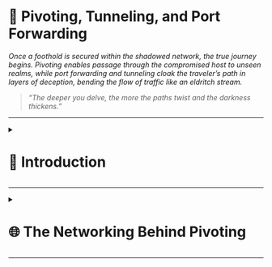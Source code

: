 # 🔄 Pivoting, Tunneling, and Port Forwarding  
*Once a foothold is secured within the shadowed network, the true journey begins. Pivoting enables passage through the compromised host to unseen realms, while port forwarding and tunneling cloak the traveler’s path in layers of deception, bending the flow of traffic like an eldritch stream.*

> *“The deeper you delve, the more the paths twist and the darkness thickens.”*

---

<details>
<summary><h1>📢 Introduction</h1></summary>

**Understanding Pivoting in Network Assessments**

During security assessments—such as red team engagements, penetration tests, or Active Directory assessments—a common scenario arises: you possess the necessary credentials (passwords, SSH keys, hashes, tokens) to access a new target, but that host is not directly reachable from your attack machine.

In these situations, you must use a pivot host—a previously compromised system—to route your traffic and reach the next target.

Upon first accessing a host, it is critical to perform immediate reconnaissance. Key checks include:

* **Privilege Level**: What user permissions do you have?
* **Network Connections**: What other systems is this host communicating with?
* **VPN & Remote Access Software**: Is the host acting as a gateway to other networks?

If a host has multiple network adapters, it is a prime candidate for pivoting to different network segments.

<details>
<summary><h2>Pivoting</h2></summary>

Pivoting is the technique of **using a compromised host to gain access to otherwise unreachable networks**, allowing you to discover and engage with new targets on different network segments.

**Common Terminology for a Pivot Host**

A host used for this purpose is often referred to by several names:

* **Pivot Host**
* **Jump Host**
* **Proxy**
* **Foothold**
* **Beach Head System**

Pivoting's primary use is to defeat segmentation (both physically and virtually) to access an isolated network.

**Practical example**

*During one tricky engagement, the target had their network physically and logically separated. This separation made it difficult for us to move around and complete our objectives. We had to search the network and compromise a host that turned out to be the engineering workstation used to maintain and monitor equipment in the operational environment, submit reports, and perform other administrative duties in the enterprise environment. That host turned out to be dual-homed (having more than one physical NIC connected to different networks). Without it having access to both enterprise and operational networks, we would not have been able to pivot as we needed to complete our assessment.*

</details>

<details>
<summary><h2>Tunneling</h2></summary>

Tunneling is a technique used to **encapsulate network traffic within another protocol**. This creates a "tunnel" through a compromised host, allowing you to covertly route traffic and bypass network security controls.

**Common Terminology for Tunneling**

This technique is often described using several related terms:

* **Tunneling**
* **Protocol Tunneling**
* **Traffic Encapsulation**
* **Proxying (in certain contexts)**

Tunneling's primary use is to enable stealthy pivoting. It defeats network segmentation and monitoring by disguising malicious traffic as legitimate, allowed protocol communications (such as HTTP, DNS, or ICMP), making it difficult for defenders to detect.

**Practical example**

*One way we used Tunneling was to craft our traffic to hide in HTTP and HTTPS. This is a common way we maintained Command and Control (C2) of the hosts we had compromised within a network. We masked our instructions inside GET and POST requests that appeared as normal traffic and, to the untrained eye, would look like a web request or response to any old website. If the packet were formed properly, it would be forwarded to our Control server. If it were not, it would be redirected to another website, potentially throwing off the defender checking it out.*

</details>

<details>
<summary><h2>Lateral Movement</h2></summary>

Lateral Movement is the technique adversaries use to **progressively explore, access, and control additional hosts, applications, and services within a network environment after gaining an initial foothold**.

Common Terminology for Lateral Movement
This phase of an attack is often described using several related terms:

* **Lateral Movement**
* **Horizontal Movement**
* **East-West Movement**

The primary purpose of Lateral Movement is to expand access within a network segment. It is used to find specific targets, access critical domain resources, and escalate privileges across multiple systems to achieve the final objective.

**Practical Example**

*During an assessment, we gained initial access to the target environment and were able to gain control of the local administrator account. We performed a network scan and found three more Windows hosts in the network. We attempted to use the same local administrator credentials, and one of those devices shared the same administrator account. We used the credentials to move laterally to that other device, enabling us to compromise the domain further.*

</details>

</details>

---

<details>
<summary><h1>🌐 The Networking Behind Pivoting</h1></summary>

Being able to grasp the concept of pivoting well enough to succeed at it on an engagement requires a solid fundamental understanding of some key networking concepts. This section will be a quick refresher on essential foundational networking concepts to understand pivoting.

<details>
<summary><h2>IP Addressing & NICs</h2></summary>

</details>

<details>
<summary><h2>Routing</h2></summary>

</details>

<details>
<summary><h2>Protocols, Services & Ports</h2></summary>

</details>

</details>

---